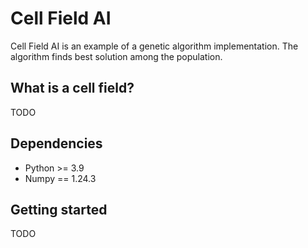 # Cell Field AI

Cell Field AI is an example of a genetic algorithm implementation. The algorithm finds best solution among the population.

## What is a cell field?

TODO

## Dependencies

* Python >= 3.9
* Numpy == 1.24.3

## Getting started

TODO
